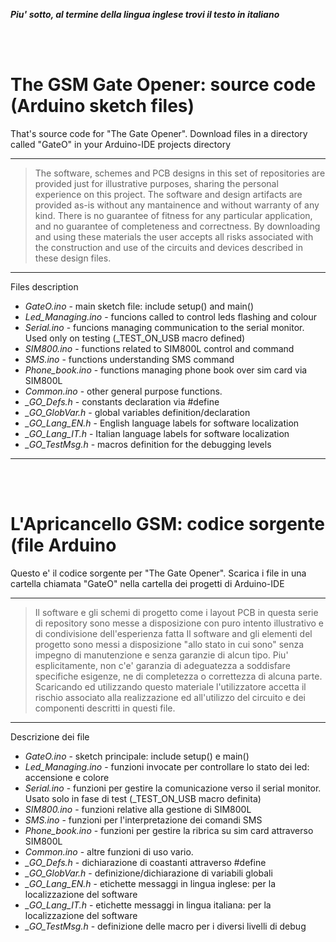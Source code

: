 
<br><br>

_**Piu' sotto, al termine della lingua inglese trovi il testo in italiano </i>**_

<br><br>

# The GSM Gate Opener: source code (Arduino sketch files)

That's source code for "The Gate Opener".
Download files in a directory called "GateO" in your Arduino-IDE projects directory

---
> The software, schemes and PCB designs in this set of repositories are provided just for 
> illustrative purposes, sharing the personal experience on this project. 
> The software and design artifacts are provided as-is without any mantainence and without
> warranty of any kind. There is no guarantee of fitness for any particular application, 
> and no guarantee of completeness and correctness. 
> By downloading and using these materials the user accepts all risks associated with the
> construction and use of the circuits and devices described in these design files.

---

Files description
  * *GateO.ino* - main sketch file: include setup() and main()<br>
  * *Led_Managing.ino* - funcions called to control leds flashing and colour<br>
  * *Serial.ino* - funcions managing communication to the serial monitor. Used only on testing (\_TEST_ON_USB macro defined)<br>
  * *SIM800.ino* - functions related to SIM800L control and command<br>
  * *SMS.ino* - functions understanding SMS command<br>
  * *Phone_book.ino* - functions managing phone book over sim card via SIM800L<br>
  * *Common.ino* - other general purpose functions.<br>
  * *\_GO_Defs.h* - constants declaration via \#define<br>
  * *\_GO_GlobVar.h* - global variables definition/declaration<br>
  * *\_GO_Lang_EN.h* - English language labels for software localization<br>
  * *\_GO_Lang_IT.h* - Italian language labels for software localization<br>
  * *\_GO_TestMsg.h* - macros definition for the debugging levels<br>

---

<br>
<br>

# L'Apricancello GSM: codice sorgente (file Arduino

Questo e' il codice sorgente per "The Gate Opener".
Scarica i file in una cartella chiamata "GateO" nella cartella dei progetti di Arduino-IDE

---
> Il software e gli schemi di progetto come i layout PCB in questa serie di repository 
> sono messe a disposizione con puro intento illustrativo e di condivisione dell'esperienza fatta
> Il software and gli elementi del progetto sono messi a disposizione "allo stato in cui sono"
> senza impegno di manutenzione e senza garanzie di alcun tipo. Piu' esplicitamente, non c'e' garanzia di 
> adeguatezza a soddisfare specifiche esigenze, ne di completezza o correttezza di alcuna parte.
> Scaricando ed utilizzando questo materiale l'utilizzatore accetta il rischio associato alla
> realizzazione ed all'utilizzo del circuito e dei componenti descritti in questi file.

---

Descrizione dei file
  * *GateO.ino* - sketch principale: include setup() e main()<br>
  * *Led_Managing.ino* - funzioni invocate per controllare lo stato dei led: accensione e colore<br>
  * *Serial.ino* - funzioni per gestire la comunicazione verso il serial monitor. Usato solo in fase di test (\_TEST_ON_USB macro definita)<br>
  * *SIM800.ino* - funzioni relative alla gestione di SIM800L<br>
  * *SMS.ino* - funzioni per l'interpretazione dei comandi SMS<br>
  * *Phone_book.ino* - funzioni per gestire la ribrica su sim card attraverso SIM800L<br>
  * *Common.ino* - altre funzioni di uso vario.<br>
  * *\_GO_Defs.h* - dichiarazione di coastanti attraverso \#define<br>
  * *\_GO_GlobVar.h* - definizione/dichiarazione di variabili globali<br>
  * *\_GO_Lang_EN.h* - etichette messaggi in lingua inglese: per la localizzazione del software<br>
  * *\_GO_Lang_IT.h* - etichette messaggi in lingua italiana: per la localizzazione del software<br>
  * *\_GO_TestMsg.h* - definizione delle macro per i diversi livelli di debug<br>

